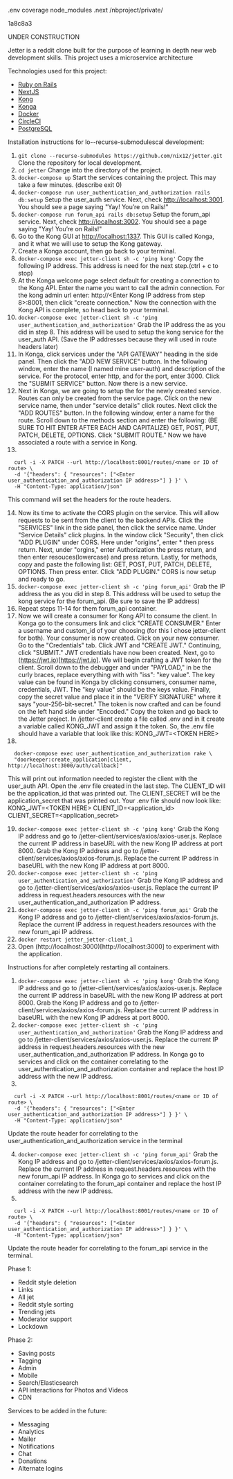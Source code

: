 .env
coverage
node_modules
.next
/nbproject/private/

1a8c8a3

UNDER CONSTRUCTION

Jetter is a reddit clone built for the purpose of learning in depth
new web development skills. This project uses a microservice architecture

Technologies used for this project:

- [Ruby on Rails](https://rubyonrails.org)
- [NextJS](https://nextjs.org/)
- [Kong](https://konghq.com/kong/)
- [Konga](https://pantsel.github.io/konga/)
- [Docker](https://www.docker.com/)
- [CircleCI](https://circleci.com/)
- [PostgreSQL](https://www.postgresql.org/)

Installation instructions for lo--recurse-submodulescal development:

1. `git clone --recurse-submodules https://github.com/nix12/jetter.git`
   Clone the repository for local development.
2. `cd jetter`
   Change into the directory of the project.
3. `docker-compose up`
   Start the services containing the project. This may take a few minutes. (describe exit 0)
4. `docker-compose run user_authentication_and_authorization rails db:setup`
   Setup the user_auth service. Next, check [http://localhost:3001](http://localhost:3001).
   You should see a page saying "Yay! You’re on Rails!"
5. `docker-compose run forum_api rails db:setup`
   Setup the forum_api service. Next, check [http://localhost:3002](http://localhost:3002).
   You should see a page saying "Yay! You’re on Rails!"
6. Go to the Kong GUI at [http://localhost:1337](http://localhost:1337). This GUI is called Konga,
   and it what we will use to setup the Kong gateway.
7. Create a Konga account, then go back to your terminal.
8. `docker-compose exec jetter-client sh -c 'ping kong'`
   Copy the following IP address. This address is need for the next step.(ctrl + c to stop)
9. At the Konga welcome page select default for creating a connection to the Kong API.
   Enter the name you want to call the admin connection. For the kong admin url
   enter: http://<Enter Kong IP address from step 8>:8001, then click "create connection."
   Now the connection with the Kong API is complete, so head back to your terminal.
10. `docker-compose exec jetter-client sh -c 'ping user_authentication_and_authorization'`
    Grab the IP address the as you did in step 8. This address will be used to setup the kong
    service for the user_auth API.
    (Save the IP addresses because they will used in route headers later)
11. In Konga, click services under the "API GATEWAY" heading in the side panel. Then click the
    "ADD NEW SERVICE" button. In the following window, enter the name (I named mine user-auth)
    and description of the service. For the protocol, enter http, and for the port, enter 3000.
    Click the "SUBMIT SERVICE" button. Now there is a new service.
12. Next in Konga, we are going to setup the for the newly created service. Routes can only be
    created from the service page. Click on the new service name, then under "service details"
    click routes. Next click the "ADD ROUTES" button. In the following window, enter a name for
    the route. Scroll down to the methods section and enter the following:
    (BE SURE TO HIT ENTER AFTER EACH AND CAPITALIZE) GET, POST, PUT, PATCH, DELETE, OPTIONS.
    Click "SUBMIT ROUTE." Now we have associated a route with a service in Kong.
13.

```shell
  curl -i -X PATCH --url http://localhost:8001/routes/<name or ID of route> \
  -d '{"headers": { "resources": ["<Enter user_authentication_and_authorization IP address>"] } }' \
  -H "Content-Type: application/json"
```

This command will set the headers for the route headers.

14. Now its time to activate the CORS plugin on the service. This will allow requests to be sent
    from the client to the backend APIs. Click the "SERVICES" link in the side panel, then click
    the service name. Under "Service Details" click plugins. In the window click "Security", then
    click "ADD PLUGIN" under CORS. Here under "origins", enter \* then press return. Next, under
    "orgins," enter Authorization the press return, and then enter resouces(lowercase) and press
    return. Lastly, for methods, copy and paste the following list:
    GET, POST, PUT, PATCH, DELETE, OPTIONS. Then press enter. Click "ADD PLUGIN."
    CORS is now setup and ready to go.
15. `docker-compose exec jetter-client sh -c 'ping forum_api'`
    Grab the IP address the as you did in step 8. This address will be used to setup the kong
    service for the forum_api. (Be sure to save the IP address)
16. Repeat steps 11-14 for them forum_api container.
17. Now we will create a consumer for Kong API to consume the client. In Konga go to the consumers
    link and click "CREATE CONSUMER." Enter a username and custom_id of your choosing (for this I
    chose jetter-client for both). Your consumer is now created. Click on your new consumer.
    Go to the "Credentials" tab. Click JWT and "CREATE JWT." Continuing, click "SUBMIT." JWT
    credentials have now been created. Next, go to (https://jwt.io)[https://jwt.io]. We will begin
    crafting a JWT token for the client. Scroll down to the debugger and under "PAYLOAD," in be the
    curly braces, replace everything with with "iss": "key value". The key value can be found in
    Konga by clicking consumers, consumer name, credentials, JWT. The "key value" should be the keys
    value. Finally, copy the secret value and place it in the "VERIFY SIGNATURE" where it says
    "your-256-bit-secret." The token is now crafted and can be found on the left hand side under
    "Encoded." Copy the token and go back to the Jetter project. In /jetter-client create a
    file called .env and in it create a variable called KONG_JWT and assign it the token. So, the
    .env file should have a variable that look like this:
    KONG_JWT=\<TOKEN HERE>
18.

```shell
  docker-compose exec user_authentication_and_authorization rake \
  "doorkeeper:create_application[client, http://localhost:3000/auth/callback]"
```

This will print out information needed to register the client with the user_auth API.
Open the .env file created in the last step. The CLIENT_ID will be the
application_id that was printed out. The CLIENT_SECRET will be the application_secret
that was printed out. Your .env file should now look like:
KONG_JWT=\<TOKEN HERE>
CLIENT_ID=\<application_id>
CLIENT_SECRET=\<application_secret>

19. `docker-compose exec jetter-client sh -c 'ping kong'`
    Grab the Kong IP address and go to /jetter-client/services/axios/axios-user.js.
    Replace the current IP address in baseURL with the new Kong IP address at port 8000.
    Grab the Kong IP address and go to /jetter-client/services/axios/axios-forum.js.
    Replace the current IP address in baseURL with the new Kong IP address at port 8000.
20. `docker-compose exec jetter-client sh -c 'ping user_authentication_and_authorization'`
    Grab the Kong IP address and go to /jetter-client/services/axios/axios-user.js.
    Replace the current IP address in request.headers.resources with the new
    user_authentication_and_authorization IP address.
21. `docker-compose exec jetter-client sh -c 'ping forum_api'`
    Grab the Kong IP address and go to /jetter-client/services/axios/axios-forum.js.
    Replace the current IP address in request.headers.resources with the new
    forum_api IP address.
22. `docker restart jetter_jetter-client_1`
23. Open (http://localhost:3000)[http://localhost:3000] to experiment with the application.

Instructions for after completely restarting all containers.

1. `docker-compose exec jetter-client sh -c 'ping kong'`
   Grab the Kong IP address and go to /jetter-client/services/axios/axios-user.js.
   Replace the current IP address in baseURL with the new Kong IP address at port 8000.
   Grab the Kong IP address and go to /jetter-client/services/axios/axios-forum.js.
   Replace the current IP address in baseURL with the new Kong IP address at port 8000.
2. `docker-compose exec jetter-client sh -c 'ping user_authentication_and_authorization'`
   Grab the Kong IP address and go to /jetter-client/services/axios/axios-user.js.
   Replace the current IP address in request.headers.resources with the new
   user_authentication_and_authorization IP address.
   In Konga go to services and click on the container correlating to the
   user_authentication_and_authorization container and replace the host IP address with
   the new IP address.
3.

```shell
  curl -i -X PATCH --url http://localhost:8001/routes/<name or ID of route> \
  -d '{"headers": { "resources": ["<Enter user_authentication_and_authorization IP address>"] } }' \
  -H "Content-Type: application/json"
```

Update the route header for correlating to the user_authentication_and_authorization service
in the terminal

4. `docker-compose exec jetter-client sh -c 'ping forum_api'`
   Grab the Kong IP address and go to /jetter-client/services/axios/axios-forum.js.
   Replace the current IP address in request.headers.resources with the new
   forum_api IP address. In Konga go to services and click on the container correlating to the
   forum_api container and replace the host IP address with the new IP address.
5.

```shell
  curl -i -X PATCH --url http://localhost:8001/routes/<name or ID of route> \
  -d '{"headers": { "resources": ["<Enter user_authentication_and_authorization IP address>"] } }' \
  -H "Content-Type: application/json"
```

Update the route header for correlating to the forum_api service in the terminal.

Phase 1:

- Reddit style deletion
- Links
- All jet
- Reddit style sorting
- Trending jets
- Moderator support
- Lockdown

Phase 2:

- Saving posts
- Tagging
- Admin
- Mobile
- Search/Elasticsearch
- API interactions for Photos and Videos
- CDN

Services to be added in the future:

- Messaging
- Analytics
- Mailer
- Notifications
- Chat
- Donations
- Alternate logins
